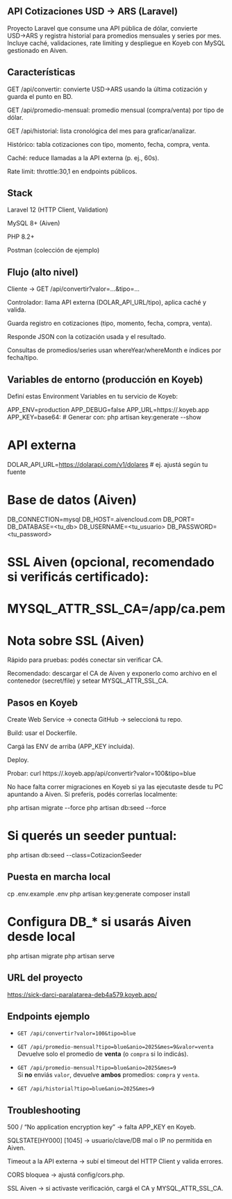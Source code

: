 ## API Cotizaciones USD → ARS (Laravel)

Proyecto Laravel que consume una API pública de dólar, convierte USD→ARS y registra historial para promedios mensuales y series por mes. Incluye caché, validaciones, rate limiting y despliegue en Koyeb con MySQL gestionado en Aiven.

## Características

GET /api/convertir: convierte USD→ARS usando la última cotización y guarda el punto en BD.

GET /api/promedio-mensual: promedio mensual (compra/venta) por tipo de dólar.

GET /api/historial: lista cronológica del mes para graficar/analizar.

Histórico: tabla cotizaciones con tipo, momento, fecha, compra, venta.

Caché: reduce llamadas a la API externa (p. ej., 60s).

Rate limit: throttle:30,1 en endpoints públicos.

## Stack

Laravel 12 (HTTP Client, Validation)

MySQL 8+ (Aiven)

PHP 8.2+

Postman (colección de ejemplo)

## Flujo (alto nivel)

Cliente → GET /api/convertir?valor=...&tipo=...

Controlador: llama API externa (DOLAR_API_URL/tipo), aplica caché y valida.

Guarda registro en cotizaciones (tipo, momento, fecha, compra, venta).

Responde JSON con la cotización usada y el resultado.

Consultas de promedios/series usan whereYear/whereMonth e índices por fecha/tipo.

## Variables de entorno (producción en Koyeb)

Definí estas Environment Variables en tu servicio de Koyeb:

APP_ENV=production
APP_DEBUG=false
APP_URL=https://<tu-servicio>.koyeb.app
APP_KEY=base64:<tu-app-key>   # Generar con: php artisan key:generate --show

# API externa
DOLAR_API_URL=https://dolarapi.com/v1/dolares  # ej. ajustá según tu fuente

# Base de datos (Aiven)
DB_CONNECTION=mysql
DB_HOST=<tu-host>.aivencloud.com
DB_PORT=<tu-puerto>
DB_DATABASE=<tu_db>
DB_USERNAME=<tu_usuario>
DB_PASSWORD=<tu_password>

# SSL Aiven (opcional, recomendado si verificás certificado):
# MYSQL_ATTR_SSL_CA=/app/ca.pem

# Nota sobre SSL (Aiven)

Rápido para pruebas: podés conectar sin verificar CA.

Recomendado: descargar el CA de Aiven y exponerlo como archivo en el contenedor (secret/file) y setear MYSQL_ATTR_SSL_CA.

## Pasos en Koyeb

Create Web Service → conecta GitHub → seleccioná tu repo.

Build: usar el Dockerfile.

Cargá las ENV de arriba (APP_KEY incluida).

Deploy.

Probar: curl https://<tu-servicio>.koyeb.app/api/convertir?valor=100&tipo=blue

No hace falta correr migraciones en Koyeb si ya las ejecutaste desde tu PC apuntando a Aiven. Si preferís, podés correrlas localmente:

php artisan migrate --force
php artisan db:seed --force
# Si querés un seeder puntual:
php artisan db:seed --class=CotizacionSeeder


## Puesta en marcha local

cp .env.example .env
php artisan key:generate
composer install
# Configura DB_* si usarás Aiven desde local
php artisan migrate
php artisan serve

## URL del proyecto

https://sick-darci-paralatarea-deb4a579.koyeb.app/

## Endpoints ejemplo

- `GET /api/convertir?valor=100&tipo=blue`

- `GET /api/promedio-mensual?tipo=blue&anio=2025&mes=9&valor=venta`  
  Devuelve solo el promedio de **venta** (o `compra` si lo indicás).

- `GET /api/promedio-mensual?tipo=blue&anio=2025&mes=9`  
  Si **no** enviás `valor`, devuelve **ambos** promedios: `compra` y `venta`.

- `GET /api/historial?tipo=blue&anio=2025&mes=9`

## Troubleshooting

500 / “No application encryption key” → falta APP_KEY en Koyeb.

SQLSTATE[HY000] [1045] → usuario/clave/DB mal o IP no permitida en Aiven.

Timeout a la API externa → subí el timeout del HTTP Client y valida errores.

CORS bloquea → ajustá config/cors.php.

SSL Aiven → si activaste verificación, cargá el CA y MYSQL_ATTR_SSL_CA.